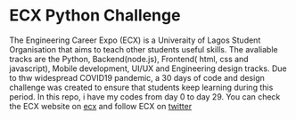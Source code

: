 # ECX Python Challenge
The Engineering Career Expo (ECX) is a Univeraity of Lagos Student Organisation that aims to teach other students useful skills. The avaliable tracks are the Python, Backend(node.js), Frontend( html, css and javascript), Mobile development, UI/UX and Engineering design tracks. Due to thw widespread COVID19 pandemic, a 30 days of code and design challenge was created to ensure that students keep learning during this period. In this repo, i have my codes from day 0 to day 29. 
You can check the ECX website on [ecx](www.ecx.website) and follow ECX on [twitter](https://twitter.com/ecxunilag)
